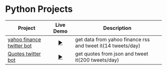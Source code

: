 # Python Projects

| Project | Live Demo | Description |
| --- | :---: | --- |
| [yahoo finance twitter bot](https://github.com/abdouhl/python-projects/tree/master/yahoo_finance_twitter_bot) | [:arrow_forward:](https://twitter.com/Yfinance_bot) | get data from yahoo finance rss and tweet it(14 tweets/day) | 
| [Quotes twitter bot](https://github.com/abdouhl/python-projects/tree/master/quotes_twiter_bot) | [:arrow_forward:](https://twitter.com/q_and_s_net) | get quotes from json and tweet it(200 tweets/day) | 
